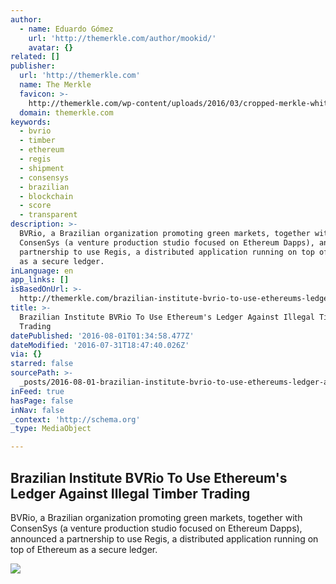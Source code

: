 ```yaml
---
author:
  - name: Eduardo Gómez
    url: 'http://themerkle.com/author/mookid/'
    avatar: {}
related: []
publisher:
  url: 'http://themerkle.com'
  name: The Merkle
  favicon: >-
    http://themerkle.com/wp-content/uploads/2016/03/cropped-merkle-white-1-192x192.png
  domain: themerkle.com
keywords:
  - bvrio
  - timber
  - ethereum
  - regis
  - shipment
  - consensys
  - brazilian
  - blockchain
  - score
  - transparent
description: >-
  BVRio, a Brazilian organization promoting green markets, together with
  ConsenSys (a venture production studio focused on Ethereum Dapps), announced a
  partnership to use Regis, a distributed application running on top of Ethereum
  as a secure ledger.
inLanguage: en
app_links: []
isBasedOnUrl: >-
  http://themerkle.com/brazilian-institute-bvrio-to-use-ethereums-ledger-against-illegal-timber-trading/
title: >-
  Brazilian Institute BVRio To Use Ethereum's Ledger Against Illegal Timber
  Trading
datePublished: '2016-08-01T01:34:58.477Z'
dateModified: '2016-07-31T18:47:40.026Z'
via: {}
starred: false
sourcePath: >-
  _posts/2016-08-01-brazilian-institute-bvrio-to-use-ethereums-ledger-against-i.md
inFeed: true
hasPage: false
inNav: false
_context: 'http://schema.org'
_type: MediaObject

---
```

<article style=""><h1>Brazilian Institute BVRio To Use Ethereum's Ledger Against Illegal Timber Trading</h1><p>BVRio, a Brazilian organization promoting green markets, together with ConsenSys (a venture production studio focused on Ethereum Dapps), announced a partnership to use Regis, a distributed application running on top of Ethereum as a secure ledger.</p><img src="http://themerkle.com/wp-content/uploads/2016/07/madeira1.jpg" /></article>